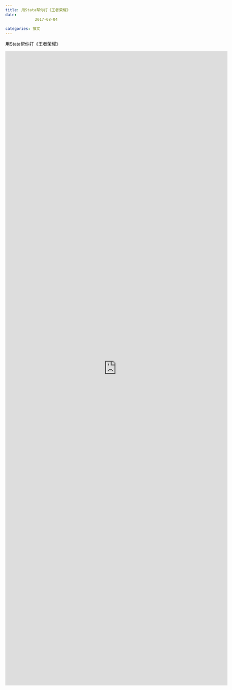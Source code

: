 ```yaml
---
title: 用Stata帮你打《王者荣耀》
date: 
             2017-08-04
            
categories: 推文
---
```

用Stata帮你打《王者荣耀》<!--more-->
<iframe src="http://202.114.234.173:8669/appbbs/Stata_Article/@用Stata帮你打《王者荣耀》.htm" width="700px" height="2000px" scrolling="auto" frameborder=0 ></iframe>